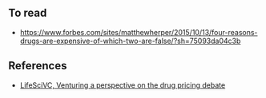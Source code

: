 ## To read
- https://www.forbes.com/sites/matthewherper/2015/10/13/four-reasons-drugs-are-expensive-of-which-two-are-false/?sh=75093da04c3b


## References
- [LifeSciVC, Venturing a perspective on the drug pricing debate](https://lifescivc.com/2019/12/venturing-a-perspective-on-the-drug-pricing-debate/)
